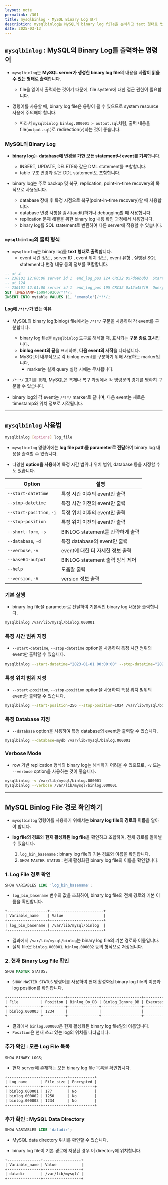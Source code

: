 ```yaml
---
layout: note
permalink: /301
title: mysqlbinlog - MySQL Binary Log 보기
description: mysqlbinlog는 MySQL의 binary log file을 분석하고 text 형태로 변환해주는 utility 명령어입니다.
date: 2025-03-13
---
```



## `mysqlbinlog` : MySQL의 Binary Log를 출력하는 명령어

- `mysqlbinlog`는 **MySQL server가 생성한 binary log file**의 내용을 **사람이 읽을 수 있는 형태로 출력**합니다.
    - file을 읽어서 출력하는 것이기 때문에, file system에 대한 접근 권한이 필요합니다.

- 명령어를 사용할 때, binary log file은 용량이 클 수 있으므로 system resource 사용에 주의해야 합니다.
    - 따라서 `mysqlbinlog binlog.000001 > output.sql`처럼, 출력 내용을 file(`output.sql`)로 redirection(`>`)하는 것이 좋습니다.


### MySQL의 Binary Log

- **binary log**는 **database에 변경을 가한 모든 statement나 event를 기록**합니다.
    - INSERT, UPDATE, DELETE와 같은 DML statement를 포함합니다.
    - table 구조 변경과 같은 DDL statement도 포함합니다.

- binary log는 주로 backup 및 복구, replication, point-in-time recovery의 목적으로 사용됩니다.
    - database 장애 후 특정 시점으로 복구(point-in-time recovery)할 때 사용합니다.
    - database 변경 사항을 감시(audit)하거나 debugging할 때 사용합니다.
    - replication 문제 해결을 위한 binary log 내용 확인 과정에서 사용합니다.
    - binary log를 SQL statement로 변환하여 다른 server에 적용할 수 있습니다.


### `mysqlbinlog`의 출력 형식

- `mysqlbinlog`는 binary log를 **text 형태로 출력**합니다.
    - event 시간 정보 , server ID , event 위치 정보 , event 유형 , 실행된 SQL statement나 변경 내용 등의 정보를 포함합니다.

```sql
-- at 4
-- 230101 12:00:00 server id 1  end_log_pos 124 CRC32 0x7d68b0b3  Start: binlog v 4, server v 8.0.28
-- at 124
-- 230101 12:01:00 server id 1  end_log_pos 195 CRC32 0x12a457f9  Query   thread_id=10    exec_time=0    error_code=0
SET TIMESTAMP=1609459260/*!*/;
INSERT INTO mytable VALUES (1, 'example')/*!*/;
```

#### Log에 `/*!*/`가 있는 이유

- MySQL의 binary log(binlog) file에서는 `/*!*/` 구문을 사용하여 각 event를 구분합니다.
    - binary log file을 `mysqlbinlog` 도구로 해석할 때, 표시되는 **구문 종료 표시**입니다.
    - **binlog event의 끝**을 표시하며, **다음 event의 시작**을 나타냅니다.
    - MySQL이 내부적으로 각 binlog event를 구분하기 위해 사용하는 marker입니다.
        - marker는 실제 query 실행 시에는 무시됩니다.

- `/*!*/` 표기를 통해, MySQL은 복제나 복구 과정에서 각 명령문의 경계를 명확히 구분할 수 있습니다.

- binary log의 각 event는 `/*!*/` marker로 끝나며, 다음 event는 새로운 timestamp와 위치 정보로 시작됩니다.


---


## `mysqlbinlog` 사용법

```bash
mysqlbinlog [options] log_file
```

- `mysqlbinlog` 명령어에는 **log file path를 parameter로 전달**하여 binary log 내용을 출력할 수 있습니다.

- 다양한 **option을 사용**하여 특정 시간 범위나 위치 범위, database 등을 지정할 수도 있습니다.

| Option | 설명 |
| --- | --- |
| `--start-datetime` | 특정 시간 이후의 event만 출력 |
| `--stop-datetime` | 특정 시간 이전의 event만 출력 |
| `--start-position`, `-j` | 특정 위치 이후의 event만 출력 |
| `--stop-position` | 특정 위치 이전의 event만 출력 |
| `--short-form`, `-s` | BINLOG statement를 간략하게 출력 |
| `--database`, `-d` | 특정 database의 event만 출력 |
| `--verbose`, `-v` | event에 대한 더 자세한 정보 출력 |
| `--base64-output` | BINLOG statement 출력 방식 제어 |
| `--help` | 도움말 출력 |
| `--version`, `-V` | version 정보 출력 |


### 기본 실행

- binary log file을 parameter로 전달하여 기본적인 binary log 내용을 출력합니다.

```bash
mysqlbinlog /var/lib/mysql/binlog.000001
```


### 특정 시간 범위 지정

- `--start-datetime`, `--stop-datetime` option을 사용하여 특정 시간 범위의 event만 출력할 수 있습니다.

```bash
mysqlbinlog --start-datetime="2023-01-01 00:00:00" --stop-datetime="2023-01-02 00:00:00" /var/lib/mysql/binlog.000001
```


### 특정 위치 범위 지정

- `--start-position`, `--stop-position` option을 사용하여 특정 위치 범위의 event만 출력할 수 있습니다.

```bash
mysqlbinlog --start-position=256 --stop-position=1024 /var/lib/mysql/binlog.000001
```


### 특정 Database 지정

- `--database` option을 사용하여 특정 database의 event만 출력할 수 있습니다.

```bash
mysqlbinlog --database=mydb /var/lib/mysql/binlog.000001
```


### Verbose Mode

- row 기반 replication 형식의 binary log는 해석하기 어려울 수 있으므로, `-v` 또는 `--verbose` option을 사용하는 것이 좋습니다.

```bash
mysqlbinlog -v /var/lib/mysql/binlog.000001
mysqlbinlog --verbose /var/lib/mysql/binlog.000001
```


---


## MySQL Binlog File 경로 확인하기

- `mysqlbinlog` 명령어를 사용하기 위해서는 **binary log file의 경로와 이름**을 알아야 합니다.

- **log file의 경로**와 **현재 활성화된 log file**을 확인하고 조합하여, 전체 경로를 알아낼 수 있습니다.
    1. `log_bin_basename` : binary log file의 기본 경로와 이름을 확인합니다.
    2. `SHOW MASTER STATUS` : 현재 활성화된 binary log file의 이름을 확인합니다.


### 1. Log File 경로 확인

```sql
SHOW VARIABLES LIKE 'log_bin_basename';
```

- `log_bin_basename` 변수의 값을 조회하여, binary log file의 전체 경로와 기본 이름을 확인합니다.

```txt
+------------------+------------------------+
| Variable_name    | Value                  |
+------------------+------------------------+
| log_bin_basename | /var/lib/mysql/binlog  |
+------------------+------------------------+
```

- 결과에서 `/var/lib/mysql/binlog`는 binary log file의 기본 경로와 이름입니다.
- 실제 file은 `binlog.000001`, `binlog.000002` 등의 형식으로 저장됩니다.


### 2. 현재 Binary Log File 확인

```sql
SHOW MASTER STATUS;
```

- `SHOW MASTER STATUS` 명령어를 사용하여 현재 활성화된 binary log file의 이름과 log position를 확인합니다.

```txt
+---------------+----------+--------------+------------------+-------------------+
| File          | Position | Binlog_Do_DB | Binlog_Ignore_DB | Executed_Gtid_Set |
+---------------+----------+--------------+------------------+-------------------+
| binlog.000003 | 1234     |              |                  |                   |
+---------------+----------+--------------+------------------+-------------------+
```

- 결과에서 `binlog.000003`은 현재 활성화된 binary log file일의 이름입니다.
- `Position`은 현재 쓰고 있는 log의 위치를 나타냅니다.


### 추가 확인 : 모든 Log File 목록

```sql
SHOW BINARY LOGS;
```

- 현재 server에 존재하는 모든 binary log file 목록을 확인합니다.

```txt
+---------------+-----------+-----------+
| Log_name      | File_size | Encrypted |
+---------------+-----------+-----------+
| binlog.000001 | 177       | No        |
| binlog.000002 | 1250      | No        |
| binlog.000003 | 1234      | No        |
+---------------+-----------+-----------+
```


### 추가 확인 : MySQL Data Directory

```sql
SHOW VARIABLES LIKE 'datadir';
```

- MySQL data directory 위치를 확인할 수 있습니다.

- binary log file이 기본 경로에 저장된 경우 이 directory에 위치합니다.

```txt
+---------------+-----------------+
| Variable_name | Value           |
+---------------+-----------------+
| datadir       | /var/lib/mysql/ |
+---------------+-----------------+
```

